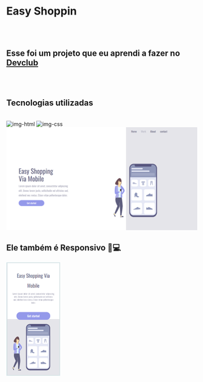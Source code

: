<h1>Easy Shoppin</h1>
<br>
<br>
<h2>Esse foi um projeto que eu aprendi a fazer no <a href="https://aulas.devclub.com.br/login">Devclub</a></h2>
<br>
<br>
<h2>Tecnologias utilizadas</h2>
<br>
<img src="https://img.shields.io/badge/HTML5-E34F26?style=for-the-badge&logo=html5&logoColor=white" alt="img-html"/>
<img src="https://img.shields.io/badge/CSS-239120?&style=for-the-badge&logo=css3&logoColor=white" alt="img-css"/>
<img src="https://github.com/JeffersonPrudencio1992/Easy-shopping/blob/main/assets/para%20desktop.png?raw=true" width="700"/>
<h2>Ele também é Responsivo 📲💻</h2>
<img src="https://github.com/JeffersonPrudencio1992/Easy-shopping/blob/main/assets/para%20celular.png?raw=true" height="300"/>
